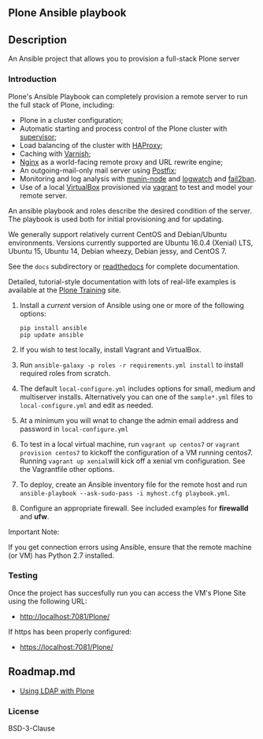 ## Plone Ansible playbook

## Description

An Ansible project that allows you to provision a full-stack Plone server

### Introduction

Plone's Ansible Playbook can completely provision a remote server to run the full stack of Plone, including:

- Plone in a cluster configuration;
- Automatic starting and process control of the Plone cluster with [supervisor](http://supervisord.org);
- Load balancing of the cluster with [HAProxy](http://www.haproxy.org/);
- Caching with [Varnish](https://www.varnish-cache.org/);
- [Nginx](http://wiki.nginx.org/Main) as a world-facing remote proxy and URL rewrite engine;
- An outgoing-mail-only mail server using [Postfix](http://www.postfix.org/);
- Monitoring and log analysis with [munin-node](http://munin-monitoring.org/) and [logwatch](http://linuxcommand.org/man_pages/logwatch8.html) and [fail2ban](http://www.fail2ban.org/wiki/index.php/Main_Page).
- Use of a local [VirtualBox](https://www.virtualbox.org/) provisioned via [vagrant](https://www.vagrantup.com/) to test and model your remote server.

An ansible playbook and roles describe the desired condition of the server. The playbook is used both for initial provisioning and for updating.

We generally support relatively current CentOS and Debian/Ubuntu environments. Versions currently supported are Ubuntu 16.0.4 (Xenial) LTS, Ubuntu 15, Ubuntu 14, Debian wheezy, Debian jessy, and CentOS 7.

See the `docs` subdirectory or [readthedocs](http://plone-ansible-playbook.readthedocs.org/en/latest/) for complete documentation.

Detailed, tutorial-style documentation with lots of real-life examples is available at the [Plone Training](https://training.plone.org/5/deployment/index.html) site.

1. Install a *current* version of Ansible using one or more of the following options:

   ```shell
   pip install ansible
   pip update ansible
   ```

2. If you wish to test locally, install Vagrant and VirtualBox.

3. Run `ansible-galaxy -p roles -r requirements.yml install` to install required roles from scratch.

4. The default `local-configure.yml` includes options for small, medium and multiserver installs. Alternatively you can one of the `sample*.yml` files to `local-configure.yml` and edit as needed.

5. At a minimum you will wnat to change the admin email address and password in  `local-configure.yml` 

6. To test in a local virtual machine, run `vagrant up centos7` or `vagrant provision centos7` to kickoff the configuration of a VM running centos7. Running `vagrant up xenial`will kick off a xenial vm configuration. See the Vagrantfile other options.

7. To deploy, create an Ansible inventory file for the remote host and run `ansible-playbook --ask-sudo-pass -i myhost.cfg playbook.yml`.

8. Configure an appropriate firewall. See included examples for **firewalld** and **ufw**.

Important Note:

If you get connection errors using Ansible, ensure that the remote machine (or VM) has Python 2.7 installed.

### Testing

Once the project has succesfully run you can access the VM's Plone Site using the following URL:

- [http://localhost:7081/Plone/](http://localhost:7081/Plone/)

If https has been properly configured:

- [https://localhost:7081/Plone/](https://localhost:7081/Plone/)

## Roadmap.md

* [Using LDAP with Plone](https://community.plone.org/t/using-ldap-with-plone-5/1262/3)

### License

BSD-3-Clause
